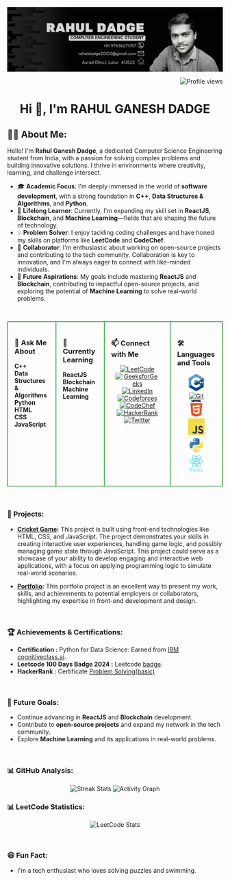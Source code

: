 <img src="https://github.com/rahul124rahul/rahul124rahul/blob/main/Black%20Simple%20Business%20Linkedin%20Banner.png?raw=true" alt="Banner" align="center">

<p align="right"> 
  <img src="https://komarev.com/ghpvc/?username=rahul124rahul&label=Profile%20views&color=0e75b6&style=flat" alt="Profile views" /> 
</p>

<h1 align="center">Hi 👋, I'm RAHUL GANESH DADGE</h1>

## 🧑‍💻 About Me:
Hello! I'm **Rahul Ganesh Dadge**, a dedicated Computer Science Engineering student from India, with a passion for solving complex problems and building innovative solutions. I thrive in environments where creativity, learning, and challenge intersect.

- 🎓 **Academic Focus**: I'm deeply immersed in the world of **software development**, with a strong foundation in **C++**, **Data Structures & Algorithms**, and **Python**.
- 🌱 **Lifelong Learner**: Currently, I'm expanding my skill set in **ReactJS**, **Blockchain**, and **Machine Learning**—fields that are shaping the future of technology.
- 💡 **Problem Solver**: I enjoy tackling coding challenges and have honed my skills on platforms like **LeetCode** and **CodeChef**.
- 🤝 **Collaborator**: I'm enthusiastic about working on open-source projects and contributing to the tech community. Collaboration is key to innovation, and I'm always eager to connect with like-minded individuals.
- 🎯 **Future Aspirations**: My goals include mastering **ReactJS** and **Blockchain**, contributing to impactful open-source projects, and exploring the potential of **Machine Learning** to solve real-world problems.



<br>

<table align="center" style="border-collapse: collapse; width: 100%; max-width: 1000px;">
  <tr>
    <td valign="top" width="25%" style="border: 2px solid #4CAF50; padding: 15px;">
      <h3>💬 Ask Me About</h3>
      <ul style="list-style-type: none; padding: 0; margin: 0;">
        <li><b>C++</b></li>
        <li><b>Data Structures & Algorithms</b></li>
        <li><b>Python</b></li>
        <li><b>HTML</b></li>
        <li><b>CSS</b></li>
        <li><b>JavaScript</b></li>
      </ul>
    </td>
    <td valign="top" width="25%" style="border: 2px solid #4CAF50; padding: 15px;">
      <h3>🌱 Currently Learning</h3>
      <ul style="list-style-type: none; padding: 0; margin: 0;">
        <li><b>ReactJS</b></li>
        <li><b>Blockchain</b></li>
        <li><b>Machine Learning</b></li>
      </ul>
    </td>
    <td valign="top" width="25%" style="border: 2px solid #4CAF50; padding: 15px;">
      <h3>📫 Connect with Me</h3>
      <p align="center">
        <a href="https://leetcode.com/u/rahul124rahul/" target="blank"><img src="https://raw.githubusercontent.com/rahuldkjain/github-profile-readme-generator/master/src/images/icons/Social/leet-code.svg" alt="LeetCode" height="30" width="40" style="margin: 0 10px;"/></a>
        <a href="https://www.geeksforgeeks.org/user/rahul_dadge_2003/" target="blank"><img src="https://raw.githubusercontent.com/rahuldkjain/github-profile-readme-generator/master/src/images/icons/Social/geeks-for-geeks.svg" alt="GeeksforGeeks" height="30" width="40" style="margin: 0 10px;"/></a>
        <a href="https://www.linkedin.com/in/rahul-dadge-221344249/" target="blank"><img src="https://raw.githubusercontent.com/rahuldkjain/github-profile-readme-generator/master/src/images/icons/Social/linked-in-alt.svg" alt="LinkedIn" height="30" width="40" style="margin: 0 10px;"/></a><br>
        <a href="https://codeforces.com/profile/rahuldadge" target="blank"><img src="https://raw.githubusercontent.com/rahuldkjain/github-profile-readme-generator/master/src/images/icons/Social/codeforces.svg" alt="Codeforces" height="30" width="40" style="margin: 0 10px;"/></a>
        <a href="https://www.codechef.com/users/rahuldadge123" target="blank"><img src="https://cdn.jsdelivr.net/npm/simple-icons@3.1.0/icons/codechef.svg" alt="CodeChef" height="30" width="40" style="margin: 0 10px;"/></a>
        <a href="https://www.hackerrank.com/profile/iamsrahulgd" target="blank"><img src="https://raw.githubusercontent.com/rahuldkjain/github-profile-readme-generator/master/src/images/icons/Social/hackerrank.svg" alt="HackerRank" height="30" width="40" style="margin: 0 10px;"/></a><br>
        <a href="https://twitter.com/rahul_g_d_19" target="blank"><img src="https://raw.githubusercontent.com/rahuldkjain/github-profile-readme-generator/master/src/images/icons/Social/twitter.svg" alt="Twitter" height="30" width="40" style="margin: 0 10px;"/></a>
      </p>
    </td>
    <td valign="top" width="25%" style="border: 2px solid #4CAF50; padding: 15px;">
      <h3>🛠️ Languages and Tools</h3>
      <p align="center">
        <a href="https://www.w3schools.com/cpp/" target="_blank" rel="noreferrer"> 
          <img src="https://raw.githubusercontent.com/devicons/devicon/master/icons/cplusplus/cplusplus-original.svg" alt="C++" width="40" height="40" style="margin: 0 10px;"/> 
        </a> 
        <a href="https://git-scm.com/" target="_blank" rel="noreferrer"> 
          <img src="https://www.vectorlogo.zone/logos/git-scm/git-scm-icon.svg" alt="Git" width="40" height="40" style="margin: 0 10px;"/> 
        </a> 
        <a href="https://www.w3.org/html/" target="_blank" rel="noreferrer"> 
          <img src="https://raw.githubusercontent.com/devicons/devicon/master/icons/html5/html5-original-wordmark.svg" alt="HTML5" width="40" height="40" style="margin: 0 10px;"/> 
        </a> <br>
        <a href="https://developer.mozilla.org/en-US/docs/Web/JavaScript" target="_blank" rel="noreferrer"> 
          <img src="https://raw.githubusercontent.com/devicons/devicon/master/icons/javascript/javascript-original.svg" alt="JavaScript" width="40" height="40" style="margin: 0 10px;"/> 
        </a>  
        <a href="https://www.python.org" target="_blank" rel="noreferrer"> 
          <img src="https://raw.githubusercontent.com/devicons/devicon/master/icons/python/python-original.svg" alt="Python" width="40" height="40" style="margin: 0 10px;"/> 
        </a> 
        <a href="https://reactjs.org/" target="_blank" rel="noreferrer"> 
          <img src="https://raw.githubusercontent.com/devicons/devicon/master/icons/react/react-original-wordmark.svg" alt="React" width="40" height="40" style="margin: 0 10px;"/> 
        </a>
      </p>
    </td>
  </tr>
</table>

<br>

### 🚀 Projects:
- **[Cricket Game](https://github.com/rahul124rahul/Web_Development/tree/main/Front%20End%20Development/Projects/Cricket%20Game):** This project is built using front-end technologies like HTML, CSS, and JavaScript. The project demonstrates your skills in creating interactive user experiences, handling game logic, and possibly managing game state through JavaScript. This project could serve as a showcase of your ability to develop engaging and interactive web applications, with a focus on applying programming logic to simulate real-world scenarios.

- **[Portfolio](https://github.com/rahul124rahul/CodsSoft/tree/main/Level-1/Task-2%20Portfolio):** This portfolio project is an excellent way to present my work, skills, and achievements to potential employers or collaborators, highlighting my expertise in front-end development and design.

<br>

### 🏆 Achievements & Certifications:
- **Certification :** Python for Data Science: Earned from [IBM cognitiveclass.ai](https://courses.cognitiveclass.ai/certificates/8ca57f861d6548b39b693991f9b49f21).
- **Leetcode 100 Days Badge 2024 :** Leetcode [badge](https://leetcode.com/u/rahul124rahul/).
- **HackerRank :** Certificate [Problem Solving(basic)](https://www.hackerrank.com/certificates/5ffdea216b62)

<br>

### 🎯 Future Goals:
- Continue advancing in **ReactJS** and **Blockchain** development.
- Contribute to **open-source projects** and expand my network in the tech community.
- Explore **Machine Learning** and its applications in real-world problems.

<br>


### 📊 GitHub Analysis:
<p align="center">
  <img align="center" src="https://github-readme-streak-stats.herokuapp.com/?user=rahul124rahul&theme=radical&hide_border=true&background=0d1117&stroke=44475a&ring=ff6b81&fire=ff6b81&currStreakNum=5&sideNums=f8f8f2&currStreakLabel=ff6b81&sideLabels=f8f8f2&dates=bd93f9&date=20240914" alt="Streak Stats"/>
  <img align="center" src="https://github-readme-activity-graph.vercel.app/graph?username=rahul124rahul&theme=react-dark&bg_color=0d1117&color=ffffff&line=3b82f6&point=60a5fa&hide_border=true&v=7" alt="Activity Graph"/>
</p>








### 📊 LeetCode Statistics:
<p align="center">
  <img src="https://leetcard.jacoblin.cool/rahul124rahul?ext=heatmap&theme=dark" alt="LeetCode Stats" />
</p>






<br>

### 😄 Fun Fact:
- I'm a tech enthusiast who loves solving puzzles and swimming.






